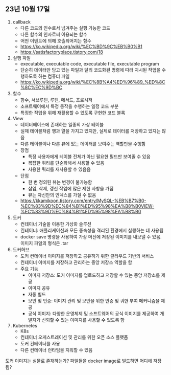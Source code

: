 ## 23년 10월 17일

1. callback
    - 다른 코드의 인수로서 넘겨주는 실행 가능한 코드
    - 다른 함수의 인자로써 이용되는 함수
    - 어떤 이벤트에 의해 호출되어지는 함수
    - https://ko.wikipedia.org/wiki/%EC%BD%9C%EB%B0%B1
    - https://satisfactoryplace.tistory.com/18
2. 실행 파일
    - executable, executable code, executable file, executable program
    - 단순히 데이터만 담고 있는 파일과 달리 코드화된 명령에 따라 지시된 작업을 수행하도록 하는 컴퓨터 파일
    - https://ko.wikipedia.org/wiki/%EC%8B%A4%ED%96%89_%ED%8C%8C%EC%9D%BC
3. 함수
    - 함수, 서브루틴, 루틴, 메서드, 프로시저
    - 소프트웨어에서 특정 동작을 수행하는 일정 코드 부분
    - 특정한 작업을 위해 재활용할 수 있도록 구현한 코드 블록
4. View
    - 데이터베이스에 존재하는 일종의 가상 테이블
    - 실제 테이블처럼 행과 열을 가지고 있지만, 실제로 데이터를 저장하고 있지는 않음
    - 다른 테이블이나 다른 뷰에 있는 데이터를 보여주는 역할만을 수행함
    - 장점
        - 특정 사용자에게 테이블 전체가 아닌 필요한 필드만 보여줄 수 있음
        - 복잡한 쿼리를 단순화해서 사용할 수 있음
        - 사용한 쿼리를 재사용할 수 있음음
    - 단점
        - 한 번 정의된 뷰는 변경이 불가능함
        - 삽입, 삭제, 갱신 작업에 많은 제한 사항을 가짐
        - 뷰는 자신만의 인덱스를 가질 수 없음
    - https://kkamikoon.tistory.com/entry/MySQL-%EB%B7%B0-%EC%83%9D%EC%84%B1%ED%95%98%EA%B8%B0VIEW-%EC%83%9D%EC%84%B1%ED%95%98%EA%B8%B0
5. 도커
    - 컨테이너 기술을 이용한 가상화 솔루션
    - 컨테이너: 애플리케이션과 모든 종속성을 격리된 환경에서 실행하는 데 사용됨
    - docker save 명령을 사용하여 가상 머신에 저장된 이미지를 내보낼 수 있음. 이미지 파일의 형식은 .tar
5. 도커허브
    - 도커 컨테이너 이미지를 저장하고 공유하기 위한 클라우드 기반의 서비스
    - 컨테이너 이미지를 저장하고 관리하는 중앙 저장소 역할을 함
    - 주요 기능
        - 이미지 저장소: 도커 이미지를 업로드하고 저장할 수 있는 중앙 저장소를 제공
        - 이미지 공유
        - 자동 빌드
        - 보안 및 인증: 이미지 관리 및 보안을 위한 인증 및 궈한 부여 메커니즘을 제공
        - 공식 이미지: 다양한 운영체제 및 소프트웨어의 공식 이미지를 제공하여 개발자가 신뢰할 수 있는 이미지를 사용할 수 있도록 함
6. Kubernetes
    - K8s
    - 컨테이너 오케스트레이션 및 관리를 위한 오픈 소스 플랫폼
    - 도커 컨테이너를 사용
    - 다른 컨테이너 런타임을 지워할 수 있음


도커 이미지는 실물로 존재하는가?
파일들을 docker image로 빌드하면 어디에 저장됨?